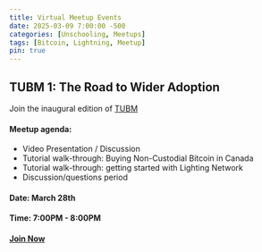 ```yaml
---
title: Virtual Meetup Events
date: 2025-03-09 7:00:00 -500
categories: [Unschooling, Meetups]
tags: [Bitcoin, Lightning, Meetup]
pin: true
---
```


<style>
    /* Light Theme */
    @media (prefers-color-scheme: light) {
        .fc {
            background-color: var(--color-bg); /* Background color of the calendar */
            color: var(--color-text); /* Default text color */
        }
        .fc .fc-toolbar {
            background-color: var(--color-bg); /* Toolbar background color */
            color: var(--color-text); /* Toolbar text color */
        }
        .fc .fc-daygrid-day {
            background-color: var(--color-bg); /* Day cell background color */
            border: 1px solid var(--color-border); /* Day cell border color */
        }
        .fc .fc-daygrid-day-number {
            color: var(--color-primary); /* Day number color */
        }
        .fc .fc-event {
            background-color: var(--color-accent); /* Event background color */
            color: var(--color-bg); /* Event text color */
        }
        .fc .fc-event:hover {
            background-color: var(--color-accent-hover); /* Event background color on hover */
            color: var(--color-bg); /* Event text color on hover */
        }
    }

    /* Dark Theme */
    @media (prefers-color-scheme: dark) {
        .fc {
            background-color: var(--color-bg-dark); /* Background color of the calendar */
            color: var(--color-text-dark); /* Default text color */
        }
        .fc .fc-toolbar {
            background-color: var(--color-bg-dark); /* Toolbar background color */
            color: var(--color-text-dark); /* Toolbar text color */
        }
        .fc .fc-daygrid-day {
            background-color: var(--color-bg-dark); /* Day cell background color */
            border: 1px solid var(--color-border-dark); /* Day cell border color */
        }
        .fc .fc-daygrid-day-number {
            color: var(--color-primary-dark); /* Day number color */
        }
        .fc .fc-event {
            background-color: var(--color-accent-dark); /* Event background color */
            color: var(--color-bg-dark); /* Event text color */
        }
        .fc .fc-event:hover {
            background-color: var(--color-accent-hover-dark); /* Event background color on hover */
            color: var(--color-bg-dark); /* Event text color on hover */
        }
    }
</style>

<link href='https://cdn.jsdelivr.net/npm/fullcalendar@5.10.1/main.min.css' rel='stylesheet' />
<script src='https://cdn.jsdelivr.net/npm/fullcalendar@5.10.1/main.min.js'></script>
<script>
    document.addEventListener('DOMContentLoaded', function() {
        var calendarEl = document.getElementById('calendar');
        var calendar = new FullCalendar.Calendar(calendarEl, {
            initialView: 'dayGridMonth',
            height: 'auto',
            eventDisplay: 'block',
            events: [
                {
                    title: 'TUBM 1: The Road to Wider Adoption',
                    start: '2025-03-28T19:00:00',
                    url: '/posts/Virtual-Meetup-Events/#TUBM-1',
                    color: 'var(--color-accent)', // Background color
                    textColor: 'var(--color-bg)' // Text color
                }
            ],
            eventDidMount: function(info) {
                info.el.setAttribute('title', info.event.title);
            }
        });
        calendar.render();
    });
</script>
<div id='calendar'></div>

<a name="TUBM-1"></a>
## TUBM 1: The Road to Wider Adoption

Join the inaugural edition of [TUBM](/posts/The-Unschooled-Bitcoiners-Meetup/)

#### Meetup agenda:

- Video Presentation / Discussion
- Tutorial walk-through: Buying Non-Custodial Bitcoin in Canada
- Tutorial walk-through: getting started with Lighting Network
- Discussion/questions period

#### Date: March 28th
#### Time: 7:00PM - 8:00PM
#### [Join Now](https://hivetalk.org/join/TheUnschooledBitcoiner)